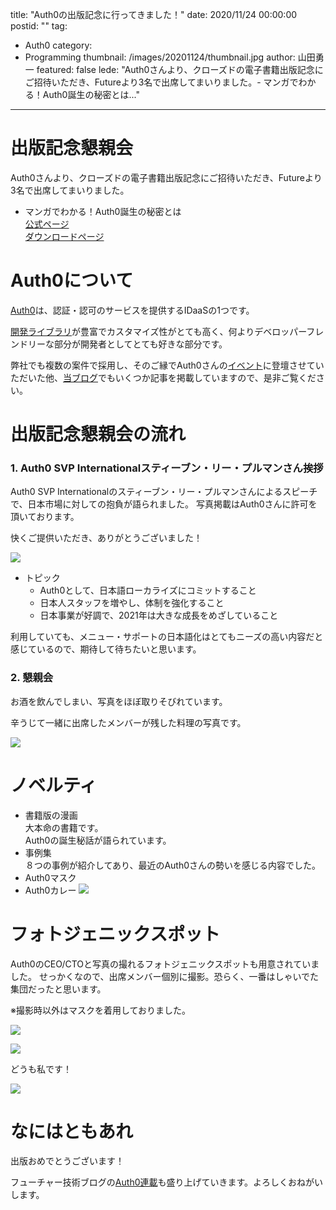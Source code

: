 title: "Auth0の出版記念に行ってきました！"
date: 2020/11/24 00:00:00
postid: ""
tag:
  - Auth0
category:
  - Programming
thumbnail: /images/20201124/thumbnail.jpg
author: 山田勇一
featured: false
lede: "Auth0さんより、クローズドの電子書籍出版記念にご招待いただき、Futureより3名で出席してまいりました。- マンガでわかる！Auth0誕生の秘密とは..."
---

# 出版記念懇親会

Auth0さんより、クローズドの電子書籍出版記念にご招待いただき、Futureより3名で出席してまいりました。

- マンガでわかる！Auth0誕生の秘密とは  
[公式ページ](https://auth0.co.jp/lp/manga/index.html)  
[ダウンロードページ](https://www.amazon.co.jp/dp/B08MZRCLTK)

# Auth0について

[Auth0](https://auth0.com/jp/)は、認証・認可のサービスを提供するIDaaSの1つです。 

[開発ライブラリ](https://github.com/auth0)が豊富でカスタマイズ性がとても高く、何よりデベロッパーフレンドリーな部分が開発者としてとても好きな部分です。

弊社でも複数の案件で採用し、そのご縁でAuth0さんの[イベント](https://eventregist.com/e/DcdTqLuiWe2Z)に登壇させていただいた他、[当ブログ](https://future-architect.github.io/tags/Auth0/)でもいくつか記事を掲載していますので、是非ご覧ください。

# 出版記念懇親会の流れ

### 1. Auth0 SVP Internationalスティーブン・リー・プルマンさん挨拶

Auth0 SVP Internationalのスティーブン・リー・プルマンさんによるスピーチで、日本市場に対しての抱負が語られました。
写真掲載はAuth0さんに許可を頂いております。

快くご提供いただき、ありがとうございました！

![](/images/20201124/Steven-Rees-Pullmanのコピー.jpg)



- トピック
  - Auth0として、日本語ローカライズにコミットすること
  - 日本人スタッフを増やし、体制を強化すること
  - 日本事業が好調で、2021年は大きな成長をめざしていること

利用していても、メニュー・サポートの日本語化はとてもニーズの高い内容だと感じているので、期待して待ちたいと思います。

### 2. 懇親会

お酒を飲んでしまい、写真をほぼ取りそびれています。

辛うじて一緒に出席したメンバーが残した料理の写真です。

![](/images/20201124/iOS_の画像_(5).jpg)


# ノベルティ

- 書籍版の漫画  
大本命の書籍です。  
Auth0の誕生秘話が語られています。
- 事例集  
８つの事例が紹介してあり、最近のAuth0さんの勢いを感じる内容でした。
- Auth0マスク
- Auth0カレー
![](/images/20201124/iOS_の画像_(4).jpg)


# フォトジェニックスポット

Auth0のCEO/CTOと写真の撮れるフォトジェニックスポットも用意されていました。
せっかくなので、出席メンバー個別に撮影。恐らく、一番はしゃいでた集団だったと思います。

※撮影時以外はマスクを着用しておりました。

![](/images/20201124/iOS_の画像_(2).jpg)

![](/images/20201124/iOS_の画像_(3).jpg)

どうも私です！  

![](/images/20201124/iOS_の画像_(1).jpg)

# なにはともあれ

出版おめでとうございます！

フューチャー技術ブログの[Auth0連載](https://future-architect.github.io/tags/Auth0/)も盛り上げていきます。よろしくおねがいします。

